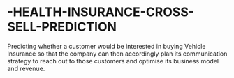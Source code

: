 # -HEALTH-INSURANCE-CROSS-SELL-PREDICTION
Predicting whether a customer would be interested in buying Vehicle Insurance so that the company can then accordingly plan its communication strategy to reach out to those customers and optimise its business model and revenue.
